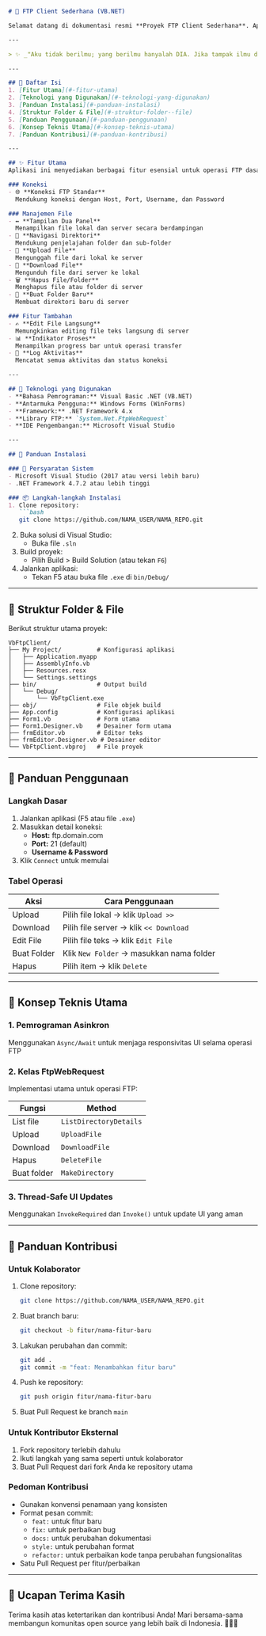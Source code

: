 
```markdown
# 📂 FTP Client Sederhana (VB.NET)

Selamat datang di dokumentasi resmi **Proyek FTP Client Sederhana**. Aplikasi ini merupakan klien FTP desktop berbasis **Visual Basic .NET (VB.NET)** dan **Windows Forms** yang dirancang untuk tujuan edukasi sekaligus sebagai fondasi pemahaman komunikasi dengan server FTP.

---

> ✨ _"Aku tidak berilmu; yang berilmu hanyalah DIA. Jika tampak ilmu dariku, itu hanyalah pantulan dari Cahaya-Nya."_

---

## 📜 Daftar Isi
1. [Fitur Utama](#-fitur-utama)
2. [Teknologi yang Digunakan](#-teknologi-yang-digunakan)
3. [Panduan Instalasi](#-panduan-instalasi)
4. [Struktur Folder & File](#-struktur-folder--file)
5. [Panduan Penggunaan](#-panduan-penggunaan)
6. [Konsep Teknis Utama](#-konsep-teknis-utama)
7. [Panduan Kontribusi](#-panduan-kontribusi)

---

## ✨ Fitur Utama
Aplikasi ini menyediakan berbagai fitur esensial untuk operasi FTP dasar:

### Koneksi
- 🌐 **Koneksi FTP Standar**  
  Mendukung koneksi dengan Host, Port, Username, dan Password

### Manajemen File
- ↔️ **Tampilan Dua Panel**  
  Menampilkan file lokal dan server secara berdampingan
- 📁 **Navigasi Direktori**  
  Mendukung penjelajahan folder dan sub-folder
- 🔼 **Upload File**  
  Mengunggah file dari lokal ke server
- 🔽 **Download File**  
  Mengunduh file dari server ke lokal
- 🗑️ **Hapus File/Folder**  
  Menghapus file atau folder di server
- 📂 **Buat Folder Baru**  
  Membuat direktori baru di server

### Fitur Tambahan
- ✍️ **Edit File Langsung**  
  Memungkinkan editing file teks langsung di server
- 📊 **Indikator Proses**  
  Menampilkan progress bar untuk operasi transfer
- 📜 **Log Aktivitas**  
  Mencatat semua aktivitas dan status koneksi

---

## 🚀 Teknologi yang Digunakan
- **Bahasa Pemrograman:** Visual Basic .NET (VB.NET)
- **Antarmuka Pengguna:** Windows Forms (WinForms)
- **Framework:** .NET Framework 4.x
- **Library FTP:** `System.Net.FtpWebRequest`
- **IDE Pengembangan:** Microsoft Visual Studio

---

## 🚀 Panduan Instalasi

### 🔧 Persyaratan Sistem
- Microsoft Visual Studio (2017 atau versi lebih baru)
- .NET Framework 4.7.2 atau lebih tinggi

### 📦 Langkah-langkah Instalasi
1. Clone repository:
   ```bash
   git clone https://github.com/NAMA_USER/NAMA_REPO.git
   ```
2. Buka solusi di Visual Studio:
   - Buka file `.sln`
3. Build proyek:
   - Pilih Build > Build Solution (atau tekan `F6`)
4. Jalankan aplikasi:
   - Tekan F5 atau buka file `.exe` di `bin/Debug/`

---

## 📁 Struktur Folder & File
Berikut struktur utama proyek:

```
VbFtpClient/
├── My Project/          # Konfigurasi aplikasi
│   ├── Application.myapp
│   ├── AssemblyInfo.vb
│   ├── Resources.resx
│   └── Settings.settings
├── bin/                 # Output build
│   └── Debug/
│       └── VbFtpClient.exe
├── obj/                 # File objek build
├── App.config           # Konfigurasi aplikasi
├── Form1.vb             # Form utama
├── Form1.Designer.vb    # Desainer form utama
├── frmEditor.vb         # Editor teks
├── frmEditor.Designer.vb # Desainer editor
└── VbFtpClient.vbproj   # File proyek
```

---

## 📖 Panduan Penggunaan

### Langkah Dasar
1. Jalankan aplikasi (F5 atau file `.exe`)
2. Masukkan detail koneksi:
   - **Host:** ftp.domain.com
   - **Port:** 21 (default)
   - **Username & Password**
3. Klik `Connect` untuk memulai

### Tabel Operasi
| Aksi        | Cara Penggunaan                          |
| ----------- | ---------------------------------------- |
| Upload      | Pilih file lokal → klik `Upload >>`      |
| Download    | Pilih file server → klik `<< Download`   |
| Edit File   | Pilih file teks → klik `Edit File`       |
| Buat Folder | Klik `New Folder` → masukkan nama folder |
| Hapus       | Pilih item → klik `Delete`               |

---

## 🧠 Konsep Teknis Utama

### 1. Pemrograman Asinkron
Menggunakan `Async/Await` untuk menjaga responsivitas UI selama operasi FTP

### 2. Kelas FtpWebRequest
Implementasi utama untuk operasi FTP:

| Fungsi      | Method                  |
| ----------- | ----------------------- |
| List file   | `ListDirectoryDetails`  |
| Upload      | `UploadFile`            |
| Download    | `DownloadFile`          |
| Hapus       | `DeleteFile`            |
| Buat folder | `MakeDirectory`         |

### 3. Thread-Safe UI Updates
Menggunakan `InvokeRequired` dan `Invoke()` untuk update UI yang aman

---

## 📣 Panduan Kontribusi

### Untuk Kolaborator
1. Clone repository:
   ```bash
   git clone https://github.com/NAMA_USER/NAMA_REPO.git
   ```
2. Buat branch baru:
   ```bash
   git checkout -b fitur/nama-fitur-baru
   ```
3. Lakukan perubahan dan commit:
   ```bash
   git add .
   git commit -m "feat: Menambahkan fitur baru"
   ```
4. Push ke repository:
   ```bash
   git push origin fitur/nama-fitur-baru
   ```
5. Buat Pull Request ke branch `main`

### Untuk Kontributor Eksternal
1. Fork repository terlebih dahulu
2. Ikuti langkah yang sama seperti untuk kolaborator
3. Buat Pull Request dari fork Anda ke repository utama

### Pedoman Kontribusi
- Gunakan konvensi penamaan yang konsisten
- Format pesan commit:
  - `feat:` untuk fitur baru
  - `fix:` untuk perbaikan bug
  - `docs:` untuk perubahan dokumentasi
  - `style:` untuk perubahan format
  - `refactor:` untuk perbaikan kode tanpa perubahan fungsionalitas
- Satu Pull Request per fitur/perbaikan

---

## 🙏 Ucapan Terima Kasih
Terima kasih atas ketertarikan dan kontribusi Anda! Mari bersama-sama membangun komunitas open source yang lebih baik di Indonesia. 🚀🇮🇩
```
